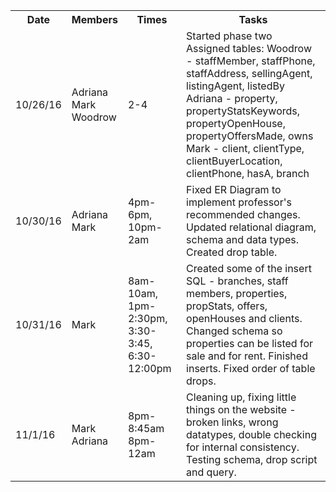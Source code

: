 <table>
<tr><th>Date</th><th>Members</th><th>Times</th><th>Tasks</th></tr>
<tr>
<td>10/26/16</td>
<td>Adriana<br />Mark<br />Woodrow</td>
<td>2-4</td>
<td>
  Started phase two<br>
  Assigned tables:
  Woodrow - staffMember, staffPhone, staffAddress, sellingAgent, listingAgent, listedBy<br>
  Adriana - property, propertyStatsKeywords, propertyOpenHouse, propertyOffersMade, owns<br>
  Mark - client, clientType, clientBuyerLocation, clientPhone, hasA, branch
</td>
</tr>
<tr>
<td>10/30/16</td>
<td>Adriana<br />Mark<br /></td>
<td>4pm-6pm, 10pm-2am</td>
<td>
  Fixed ER Diagram to implement professor's recommended changes.  Updated relational diagram, schema and data types.  Created drop table.
</td>
</tr>
<tr>
<td>10/31/16</td>
<td>Mark<br /></td>
<td>8am-10am, 1pm-2:30pm, 3:30-3:45, 6:30-12:00pm</td>
<td>
  Created some of the insert SQL - branches, staff members, properties, propStats, offers, openHouses and clients.  Changed schema so properties can be listed for sale and for rent.  Finished inserts.  Fixed order of table drops.
</td>
</tr>
<tr>
<td>11/1/16</td>
<td>Mark<br />Adriana</td>
<td>8pm-8:45am<br />8pm-12am</td>
<td>
  Cleaning up, fixing little things on the website - broken links, wrong datatypes, double checking for internal consistency.
  Testing schema, drop script and query.
</td>
</tr>
</table>
